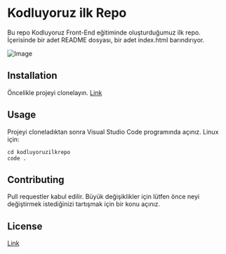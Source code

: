 # Kodluyoruz ilk Repo
Bu repo Kodluyoruz Front-End eğitiminde oluşturduğumuz ilk repo. İçerisinde bir adet README dosyası, bir adet index.html barındırıyor.

![Image](C:\Users\onur_\Desktop\kodluyoruz.png)

## Installation
Öncelikle projeyi clonelayın.
[Link](https://github.com/ouguz/kodluyoruzilkrepo.git)

## Usage
Projeyi cloneladıktan sonra Visual Studio Code programında açınız.
Linux için:
```
cd kodluyoruzilkrepo
code .
```
## Contributing
Pull requestler kabul edilir. Büyük değişiklikler için lütfen önce neyi değiştirmek istediğinizi tartışmak için bir konu açınız.

## License
[Link](https://choosealicense.com/licenses/mit/)